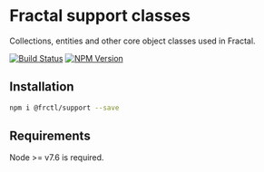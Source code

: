 # Fractal support classes

Collections, entities and other core object classes used in Fractal.

[![Build Status](https://img.shields.io/travis/frctl/support/master.svg?style=flat-square)](https://travis-ci.org/frctl/support)
[![NPM Version](https://img.shields.io/npm/v/@frctl/support.svg?style=flat-square)](https://www.npmjs.com/package/@frctl/support)

## Installation

```bash
npm i @frctl/support --save
```

## Requirements

Node >= v7.6 is required.
